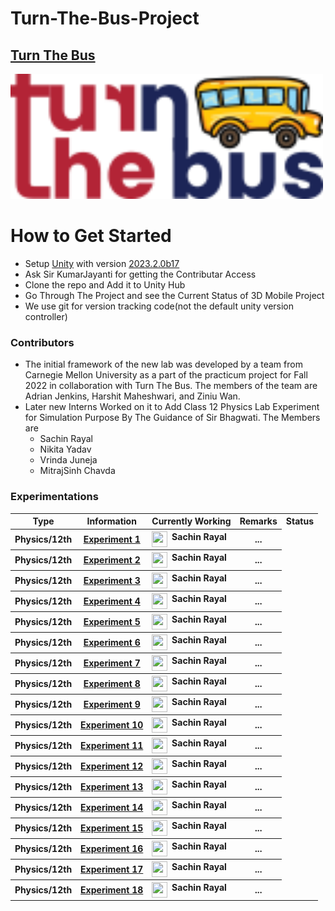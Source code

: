 # Turn-The-Bus-Project

## [Turn The Bus](https://www.turnthebus.org/)

<img src="./Assets/Resources/Pictures/Logo_turn-the-bus.png" height="200" width="500">

# How to Get Started

- Setup [Unity](https://unity.com/) with version [ 2023.2.0b17 ](https://unity.com/releases/editor/beta/2023.2.0b17#installs)
- Ask Sir KumarJayanti for getting the Contributar Access
- Clone the repo and Add it to Unity Hub
- Go Through The Project and see the Current Status of 3D Mobile Project
- We use git for version tracking code(not the default unity version controller)

### Contributors

- The initial framework of the new lab was developed by a team from Carnegie Mellon University as a part of the practicum project for Fall 2022 in collaboration with Turn The Bus. The members of the team are Adrian Jenkins, Harshit Maheshwari, and Ziniu Wan.
- Later new Interns Worked on it to Add Class 12 Physics Lab Experiment for Simulation Purpose By The Guidance of Sir Bhagwati. The Members are
  - Sachin Rayal
  - Nikita Yadav
  - Vrinda Juneja
  - MitrajSinh Chavda

### Experimentations

<table>
  <tr>
    <th>Type</th>
    <th>Information</th>
    <th>Currently Working</th>
    <th>Remarks</th>
    <th>Status</th>
  </tr>
  <tr>
    <th>Physics/12th</th>
    <th><a href="https://ncert.nic.in/pdf/publication/sciencelaboratorymanuals/classXII/physics/lelm302.pdf">Experiment 1</a></th>
    <th><center><img src="https://avatars.githubusercontent.com/u/66353809?s=64&v=4" width="25" height="25" align="left"> Sachin Rayal</center></th>
    <th>...</th>
  </tr>
  <tr>
    <th>Physics/12th</th>
    <th><a href="https://ncert.nic.in/pdf/publication/sciencelaboratorymanuals/classXII/physics/lelm302.pdf">Experiment 2</a></th>
    <th><center><img src="https://avatars.githubusercontent.com/u/66353809?s=64&v=4" width="25" height="25" align="left"> Sachin Rayal</center></th>
    <th>...</th>
  </tr>
  <tr>
    <th>Physics/12th</th>
    <th><a href="https://ncert.nic.in/pdf/publication/sciencelaboratorymanuals/classXII/physics/lelm303.pdf">Experiment 3</a></th>
    <th><center><img src="https://avatars.githubusercontent.com/u/66353809?s=64&v=4" width="25" height="25" align="left"> Sachin Rayal</center></th>
    <th>...</th>
  </tr>
  <tr>
    <th>Physics/12th</th>
    <th><a href="https://ncert.nic.in/pdf/publication/sciencelaboratorymanuals/classXII/physics/lelm304.pdf">Experiment 4</a></th>
    <th><center><img src="https://avatars.githubusercontent.com/u/66353809?s=64&v=4" width="25" height="25" align="left"> Sachin Rayal</center></th>
    <th>...</th>
  </tr>
  <tr>
    <th>Physics/12th</th>
    <th><a href="https://ncert.nic.in/pdf/publication/sciencelaboratorymanuals/classXII/physics/lelm305.pdf">Experiment 5</a></th>
    <th><center><img src="https://avatars.githubusercontent.com/u/66353809?s=64&v=4" width="25" height="25" align="left"> Sachin Rayal</center></th>
    <th>...</th>
  </tr>
  <tr>
    <th>Physics/12th</th>
    <th><a href="https://ncert.nic.in/pdf/publication/sciencelaboratorymanuals/classXII/physics/lelm306.pdf">Experiment 6</a></th>
    <th><center><img src="https://avatars.githubusercontent.com/u/66353809?s=64&v=4" width="25" height="25" align="left"> Sachin Rayal</center></th>
    <th>...</th>
  </tr>
  <tr>
    <th>Physics/12th</th>
    <th><a href="https://ncert.nic.in/pdf/publication/sciencelaboratorymanuals/classXII/physics/lelm306.pdf">Experiment 7</a></th>
    <th><center><img src="https://avatars.githubusercontent.com/u/66353809?s=64&v=4" width="25" height="25" align="left"> Sachin Rayal</center></th>
    <th>...</th>
  </tr>
  <tr>
    <th>Physics/12th</th>
    <th><a href="https://ncert.nic.in/pdf/publication/sciencelaboratorymanuals/classXII/physics/lelm307.pdf">Experiment 8</a></th>
    <th><center><img src="https://avatars.githubusercontent.com/u/66353809?s=64&v=4" width="25" height="25" align="left"> Sachin Rayal</center></th>
    <th>...</th>
  </tr>
  <tr>
    <th>Physics/12th</th>
    <th><a href="https://ncert.nic.in/pdf/publication/sciencelaboratorymanuals/classXII/physics/lelm307.pdf">Experiment 9</a></th>
    <th><center><img src="https://avatars.githubusercontent.com/u/66353809?s=64&v=4" width="25" height="25" align="left"> Sachin Rayal</center></th>
    <th>...</th>
  </tr>
  <tr>
    <th>Physics/12th</th>
    <th><a href="https://ncert.nic.in/pdf/publication/sciencelaboratorymanuals/classXII/physics/lelm308.pdf">Experiment 10</a></th>
    <th><center><img src="https://avatars.githubusercontent.com/u/66353809?s=64&v=4" width="25" height="25" align="left"> Sachin Rayal</center></th>
    <th>...</th>
  </tr>
  <tr>
    <th>Physics/12th</th>
    <th><a href="https://ncert.nic.in/pdf/publication/sciencelaboratorymanuals/classXII/physics/lelm309.pdf">Experiment 11</a></th>
    <th><center><img src="https://avatars.githubusercontent.com/u/66353809?s=64&v=4" width="25" height="25" align="left"> Sachin Rayal</center></th>
    <th>...</th>
  </tr>
  <tr>
    <th>Physics/12th</th>
    <th><a href="https://ncert.nic.in/pdf/publication/sciencelaboratorymanuals/classXII/physics/lelm309.pdf">Experiment 12</a></th>
    <th><center><img src="https://avatars.githubusercontent.com/u/66353809?s=64&v=4" width="25" height="25" align="left"> Sachin Rayal</center></th>
    <th>...</th>
  </tr>
  <tr>
    <th>Physics/12th</th>
    <th><a href="https://ncert.nic.in/pdf/publication/sciencelaboratorymanuals/classXII/physics/lelm309.pdf">Experiment 13</a></th>
    <th><center><img src="https://avatars.githubusercontent.com/u/66353809?s=64&v=4" width="25" height="25" align="left"> Sachin Rayal</center></th>
    <th>...</th>
  </tr>
  <tr>
    <th>Physics/12th</th>
    <th><a href="https://ncert.nic.in/pdf/publication/sciencelaboratorymanuals/classXII/physics/lelm310.pdf">Experiment 14</a></th>
    <th><center><img src="https://avatars.githubusercontent.com/u/66353809?s=64&v=4" width="25" height="25" align="left"> Sachin Rayal</center></th>
    <th>...</th>
  </tr>
  <tr>
    <th>Physics/12th</th>
    <th><a href="https://ncert.nic.in/pdf/publication/sciencelaboratorymanuals/classXII/physics/lelm310.pdf">Experiment 15</a></th>
    <th><center><img src="https://avatars.githubusercontent.com/u/66353809?s=64&v=4" width="25" height="25" align="left"> Sachin Rayal</center></th>
    <th>...</th>
  </tr>
  <tr>
    <th>Physics/12th</th>
    <th><a href="https://ncert.nic.in/pdf/publication/sciencelaboratorymanuals/classXII/physics/lelm310.pdf">Experiment 16</a></th>
    <th><center><img src="https://avatars.githubusercontent.com/u/66353809?s=64&v=4" width="25" height="25" align="left"> Sachin Rayal</center></th>
    <th>...</th>
  </tr>
  <tr>
    <th>Physics/12th</th>
    <th><a href="https://ncert.nic.in/pdf/publication/sciencelaboratorymanuals/classXII/physics/lelm310.pdf">Experiment 17</a></th>
    <th><center><img src="https://avatars.githubusercontent.com/u/66353809?s=64&v=4" width="25" height="25" align="left"> Sachin Rayal</center></th>
    <th>...</th>
  </tr>
  <tr>
    <th>Physics/12th</th>
    <th><a href="https://ncert.nic.in/pdf/publication/sciencelaboratorymanuals/classXII/physics/lelm310.pdf">Experiment 18</a></th>
    <th><center><img src="https://avatars.githubusercontent.com/u/66353809?s=64&v=4" width="25" height="25" align="left"> Sachin Rayal</center></th>
    <th>...</th>
  </tr>
</table>
